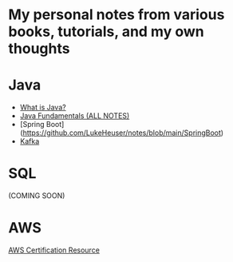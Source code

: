 # My personal notes from various books, tutorials, and   my own thoughts 

# Java
*  [What is Java?](https://github.com/LukeHeuser/notes/blob/main/Java/what_is_java.md)
*  [Java Fundamentals (ALL NOTES)](https://github.com/LukeHeuser/notes/blob/main/Java/java_basics.md)
*  [Spring Boot] (https://github.com/LukeHeuser/notes/blob/main/SpringBoot)
*  [Kafka](https://github.com/LukeHeuser/notes/blob/main/kafka.md)

# SQL
(COMING SOON)

# AWS

[AWS Certification Resource](https://www.udemy.com/user/stephane-maarek/?utm_source=adwords&utm_medium=udemyads&utm_campaign=Search_DSA_GammaCatchall_NonP_la.EN_cc.US&campaigntype=Search&portfolio=USA&language=EN&product=Course&test=&audience=DSA&topic=&priority=Gamma&utm_content=deal4584&utm_term=_._ag_162530792106_._ad_700852016376_._kw__._de_c_._dm__._pl__._ti_dsa-1456167871416_._li_9014885_._pd__._&matchtype=&gad_source=1&gclid=Cj0KCQjwpP63BhDYARIsAOQkATb5ZTqvoiz8cjY7fD9yveWAWn6MU361k6g1nTfrpLrEWZ4iJSmUaOgaArAeEALw_wcB)

